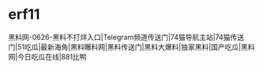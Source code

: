 # erf11
黑料网-0626-黑料不打烊入口|Telegram频道传送门|74猫导航主站|74猫传送门|51吃瓜|最新海角|黑料曝料网|黑料传送门|黑料大爆料|独家黑料|国产吃瓜|黑料网|今日吃瓜在线|881比鸭
